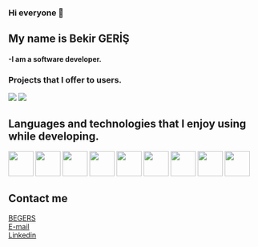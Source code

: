 ### Hi everyone 👋

<h2>My name is Bekir GERİŞ</h2> 
  <h4>
    -I am a software developer.
  </h4>
  
  <h3>Projects that I offer to users.</h3>

  [![](https://play-lh.googleusercontent.com/stCTV5TBTN2niNoTlQi_MWwe0wJI95fqZ-8K_XJCmzr1W76qExnS9Z9oyUaSfzQRs5t-=s180-rw)](https://play.google.com/store/apps/details?id=com.bek.dortislemcalisiyorum)     [![](https://play-lh.googleusercontent.com/DLNWMPZkO8jNrNaF3ebxRf_aSF1Mob9xk04_EINvOXw5tDhK0KCynF4wnyhT5RZ-8_s=s180-rw)](https://play.google.com/store/apps/details?id=com.dragon.ejderha)

  <h2>Languages and technologies that I enjoy using while developing.</h2>
  
  <img src="https://forum.donanimhaber.com/cache-v2?path=http%3A%2F%2Fstore.donanimhaber.com%2Fe8%2F87%2Fc3%2Fe887c31e7c83257c4b08265cad22f442.jpg&t=100270599&width=240&text=1" width="50" height="50"/>     <img src="https://2.bp.blogspot.com/-tzm1twY_ENM/XlCRuI0ZkRI/AAAAAAAAOso/BmNOUANXWxwc5vwslNw3WpjrDlgs9PuwQCLcBGAsYHQ/s1600/pasted%2Bimage%2B0.png" width="50" height="50"/>   <img src="https://cdn.worldvectorlogo.com/logos/eclipse-11.svg" width="50" height="50"/>  <img src="https://i.pinimg.com/originals/ff/00/07/ff0007b52b67bbc5f86b88769e9c1b67.png" width="50" height="50"/>    <img src="https://encrypted-tbn0.gstatic.com/images?q=tbn:ANd9GcRGiY0dHB5VQ_TGEY1el_xCrOz2k1IQ_ZiNQdC0tVU2-Z-Zsu8AirY-FsbVxR7B2_CX4IE&usqp=CAU" width="50" height="50"/>     <img src="http://cihaniriboy.net/wp-content/uploads/2015/03/css3-markup.jpg" width="50" height="50"/>     <img src="https://img2.pngindir.com/20180611/pur/kisspng-microsoft-sql-server-microsoft-azure-sql-database-5b1f2919b40ab5.5565598815287687937375.jpg" width="50" height="50"/>   <img src="https://learnthe.net/wp-content/uploads/2019/02/pgadmin-logo.png" width="50" height="50"/>  <img src="https://blog.sqlauthority.com/wp-content/uploads/2008/02/ssms.png" width="50" height="50"/> 
  
  
 <h2>Contact me</h2>

[BEGERS](https://play.google.com/store/apps/developer?id=Begers) </br>
[E-mail](mailto:bekir.geris@gmail.com) </br>
[Linkedin](https://www.linkedin.com/in/bekir-geri%C5%9F-52b6b5205/)
